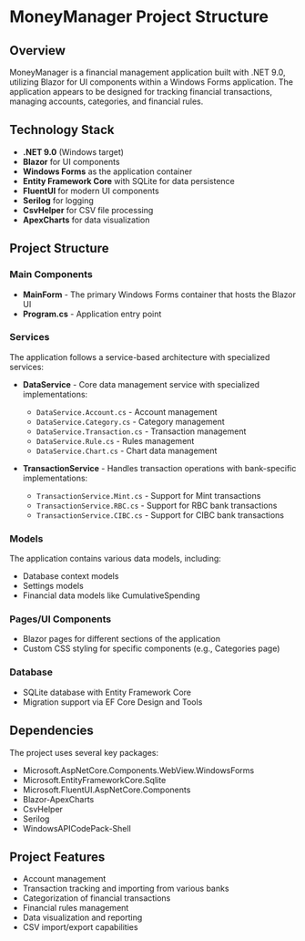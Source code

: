 ﻿
# MoneyManager Project Structure

## Overview
MoneyManager is a financial management application built with .NET 9.0, utilizing Blazor for UI components within a Windows Forms application. The application appears to be designed for tracking financial transactions, managing accounts, categories, and financial rules.

## Technology Stack
- **.NET 9.0** (Windows target)
- **Blazor** for UI components
- **Windows Forms** as the application container
- **Entity Framework Core** with SQLite for data persistence
- **FluentUI** for modern UI components
- **Serilog** for logging
- **CsvHelper** for CSV file processing
- **ApexCharts** for data visualization

## Project Structure

### Main Components
- **MainForm** - The primary Windows Forms container that hosts the Blazor UI
- **Program.cs** - Application entry point

### Services
The application follows a service-based architecture with specialized services:

- **DataService** - Core data management service with specialized implementations:
  - `DataService.Account.cs` - Account management
  - `DataService.Category.cs` - Category management
  - `DataService.Transaction.cs` - Transaction management
  - `DataService.Rule.cs` - Rules management
  - `DataService.Chart.cs` - Chart data management

- **TransactionService** - Handles transaction operations with bank-specific implementations:
  - `TransactionService.Mint.cs` - Support for Mint transactions
  - `TransactionService.RBC.cs` - Support for RBC bank transactions
  - `TransactionService.CIBC.cs` - Support for CIBC bank transactions

### Models
The application contains various data models, including:
- Database context models
- Settings models
- Financial data models like CumulativeSpending

### Pages/UI Components
- Blazor pages for different sections of the application
- Custom CSS styling for specific components (e.g., Categories page)

### Database
- SQLite database with Entity Framework Core
- Migration support via EF Core Design and Tools

## Dependencies
The project uses several key packages:
- Microsoft.AspNetCore.Components.WebView.WindowsForms
- Microsoft.EntityFrameworkCore.Sqlite
- Microsoft.FluentUI.AspNetCore.Components
- Blazor-ApexCharts
- CsvHelper
- Serilog
- WindowsAPICodePack-Shell

## Project Features
- Account management
- Transaction tracking and importing from various banks
- Categorization of financial transactions
- Financial rules management
- Data visualization and reporting
- CSV import/export capabilities